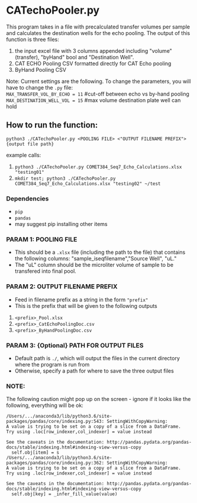# CATechoPooler.py

This program takes in a file with precalculated transfer volumes per sample and calculates the destination wells for the echo pooling. The output of this function is three files:
1. the input excel file with 3 columns appended including "volume" (transfer), "byHand" bool and "Destination Well".
2. CAT ECHO Pooling CSV formatted directly for CAT Echo pooling
3. ByHand Pooling CSV

Note: Current settings are the following. To change the parameters, you will have to change the `.py` file: \
`MAX_TRANSFER_VOL_BY_ECHO = 11` #cut-off between echo vs by-hand pooling \
`MAX_DESTINATION_WELL_VOL = 15` #max volume destination plate well can hold

## How to run the function:
`python3 ./CATechoPooler.py <POOLING FILE> <"OUTPUT FILENAME PREFIX"> {output file path}`

example calls:
1.  `python3 ./CATechoPooler.py COMET384_Seq7_Echo_Calculations.xlsx "testing01"`
2. `mkdir test; python3 ./CATechoPooler.py COMET384_Seq7_Echo_Calculations.xlsx "testing02" ~/test`

### Dependencies
- `pip`
- `pandas`
- may suggest pip installing other items


### PARAM 1: POOLING FILE
- This should be a `.xlsx` file (including the path to the file) that contains the following columns: "sample_iseqfilename","Source Well", "uL."
- The "uL" column should be the microliter volume of sample to be transfered into final pool.


### PARAM 2: OUTPUT FILENAME PREFIX
- Feed in filename prefix as a string in the form `"prefix"`
- This is the prefix that will be given to the following outputs
1. `<prefix>_Pool.xlsx`
2. `<prefix>_CatEchoPoolingDoc.csv`
3. `<prefix>_ByHandPoolingDoc.csv`


### PARAM 3: {Optional} PATH FOR OUTPUT FILES
- Default path is `./`, which will output the files in the current directory where the program is run from
- Otherwise, specify a path for where to save the three output files

### NOTE:
The following caution might pop up on the screen - ignore if it looks like the following, everything will be ok:
```
/Users/.../anaconda3/lib/python3.6/site-packages/pandas/core/indexing.py:543: SettingWithCopyWarning:
A value is trying to be set on a copy of a slice from a DataFrame.
Try using .loc[row_indexer,col_indexer] = value instead

See the caveats in the documentation: http://pandas.pydata.org/pandas-docs/stable/indexing.html#indexing-view-versus-copy
  self.obj[item] = s
/Users/.../anaconda3/lib/python3.6/site-packages/pandas/core/indexing.py:362: SettingWithCopyWarning:
A value is trying to be set on a copy of a slice from a DataFrame.
Try using .loc[row_indexer,col_indexer] = value instead

See the caveats in the documentation: http://pandas.pydata.org/pandas-docs/stable/indexing.html#indexing-view-versus-copy
  self.obj[key] = _infer_fill_value(value)
```
